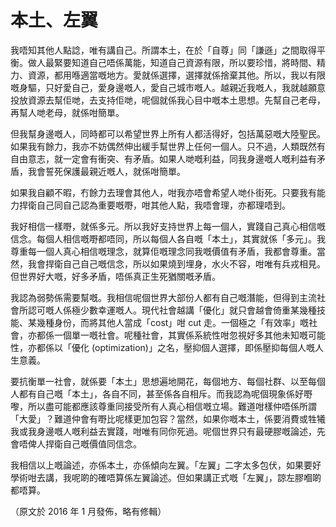 # 本土、左翼

我唔知其他人點諗，唯有講自己。所謂本土，在於「自尊」同「謙遜」之間取得平衡。做人最緊要知道自己唔係萬能，知道自己資源有限，所以要珍惜，將時間、精力、資源，都用喺適當嘅地方。愛就係選擇，選擇就係捨棄其他。所以，我以有限嘅身驅，只好愛自己，愛身邊嘅人，愛自己城市嘅人。越親近我嘅人，我就越願意投放資源去幫佢哋，去支持佢哋，呢個就係我心目中嘅本土思想。先幫自己老母，再幫人哋老母，就係咁簡單。

但我幫身邊嘅人，同時都可以希望世界上所有人都活得好，包括萬惡嘅大陸聖民。如果我有餘力，我亦不妨偶然伸出緩手幫世界上任何一個人。只不過，人類既然有自由意志，就一定會有衝突、有矛盾。如果人哋嘅利益，同我身邊嘅人嘅利益有矛盾，我會誓死保護最親近嘅人，就係咁簡單。

如果我自顧不暇，冇餘力去理會其他人，咁我亦唔會希望人哋仆街死。只要我有能力捍衛自己同自己認為重要嘅嘢，咁其他人點，我唔會理，亦都理唔到。

我好相信一樣嘢，就係多元。所以我好支持世界上每一個人，實踐自己真心相信嘅信念。每個人相信嘅嘢都唔同，所以每個人各自嘅「本土」，其實就係「多元」。我尊重每一個人真心相信嘅理念，就算佢嘅理念同我嘅價值有矛盾，我都會尊重。當然，我會捍衛自己自己嘅信念，所以如果燒到埋身，水火不容，咁唯有兵戎相見。但世界好大嘅，好多矛盾，唔係真正生死猶關嘅矛盾。

我認為弱勢係需要幫嘅。我相信呢個世界大部份人都有自己嘅潛能，但得到主流社會所認可嘅人係極少數幸運嘅人。現代社會越講「優化」就只會越會倚重某幾種技能、某幾種身份，而將其他人當成「cost」咁 cut 走。一個極之「有效率」嘅社會，亦都係一個單一嘅社會。呢種社會，其實係系統性咁忽視好多其他未知嘅可能性，亦都係以「優化 (optimization)」之名，壓抑個人選擇，即係壓抑每個人嘅人生意義。

要抗衡單一社會，就係要「本土」思想遍地開花，每個地方、每個社群、以至每個人都有自己嘅「本土」，各自不同，甚至係各自相斥。而我認為呢個現象係好嘢嚟，所以盡可能都應該尊重同接受所有人真心相信嘅立場。難道咁樣仲唔係所謂「大愛」？難道仲會有嘢比呢樣更加包容？當然，如果你嘅本土，係要消費或牲犧我或我身邊嘅人嘅利益去實踐，咁唯有同你死過。呢個世界只有最硬膠嘅論述，先會唔俾人捍衛自己嘅價值同信念。

我相信以上嘅論述，亦係本土，亦係傾向左翼。「左翼」二字太多包伏，如果要好學術咁去講，我呢啲的確唔算係左翼論述。但如果講正式嘅「左翼」，諒左膠嗰啲都唔算。

（原文於 2016 年 1 月發佈，略有修輯）

